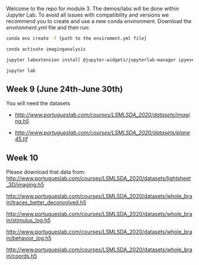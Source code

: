 Welcome to the repo for module 3. The demos/labs will be done within Jupyter Lab. To avoid all issues with compatibility and versions we recommend you to create and use a new conda environment. Download the *environment.yml* file and then run:
```bash
conda env create -f {path to the enviroment.yml file}

conda activate imaginganalysis

jupyter labextension install @jupyter-widgets/jupyterlab-manager ipyevents ipycanvas

jupyter lab
```
## Week 9 (June 24th-June 30th)

You will need the datasets 

- *http://www.portugueslab.com/courses/LSMLSDA_2020/datasets/imaging.h5*

- *http://www.portugueslab.com/courses/LSMLSDA_2020/datasets/plane45.tif*

## Week 10

Please download that data from:
http://www.portugueslab.com/courses/LSMLSDA_2020/datasets/lightsheet_3D/imaging.h5

http://www.portugueslab.com/courses/LSMLSDA_2020/datasets/whole_brain/traces_better_deconvolved.h5

http://www.portugueslab.com/courses/LSMLSDA_2020/datasets/whole_brain/stimulus_log.h5

http://www.portugueslab.com/courses/LSMLSDA_2020/datasets/whole_brain/behavior_log.h5

http://www.portugueslab.com/courses/LSMLSDA_2020/datasets/whole_brain/coords.h5
